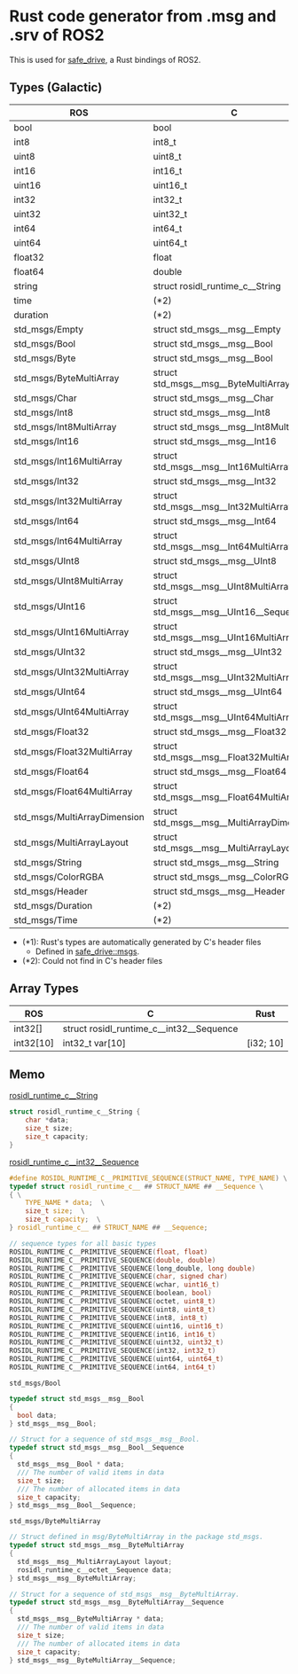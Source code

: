 # Rust code generator from .msg and .srv of ROS2

This is used for [safe_drive](https://github.com/tier4/safe_drive), a Rust bindings of ROS2.

## Types (Galactic)

| ROS                          | C                                         | Rust      |
|------------------------------|-------------------------------------------|-----------|
| bool                         | bool                                      | bool      |
| int8                         | int8_t                                    | i8        |
| uint8                        | uint8_t                                   | u8        |
| int16                        | int16_t                                   | i16       |
| uint16                       | uint16_t                                  | u16       |
| int32                        | int32_t                                   | i32       |
| uint32                       | uint32_t                                  | u32       |
| int64                        | int64_t                                   | i64       |
| uint64                       | uint64_t                                  | u64       |
| float32                      | float                                     | f32       |
| float64                      | double                                    | f64       |
| string                       | struct rosidl_runtime_c__String           | (*1)      |
| time                         | (*2)                                      |           |
| duration                     | (*2)                                      |           |
| std_msgs/Empty               | struct std_msgs__msg__Empty               | (*1)      |
| std_msgs/Bool                | struct std_msgs__msg__Bool                | (*1)      |
| std_msgs/Byte                | struct std_msgs__msg__Bool                | (*1)      |
| std_msgs/ByteMultiArray      | struct std_msgs__msg__ByteMultiArray      | (*1)      |
| std_msgs/Char                | struct std_msgs__msg__Char                | (*1)      |
| std_msgs/Int8                | struct std_msgs__msg__Int8                | (*1)      |
| std_msgs/Int8MultiArray      | struct std_msgs__msg__Int8MultiArray      | (*1)      |
| std_msgs/Int16               | struct std_msgs__msg__Int16               | (*1)      |
| std_msgs/Int16MultiArray     | struct std_msgs__msg__Int16MultiArray     | (*1)      |
| std_msgs/Int32               | struct std_msgs__msg__Int32               | (*1)      |
| std_msgs/Int32MultiArray     | struct std_msgs__msg__Int32MultiArray     | (*1)      |
| std_msgs/Int64               | struct std_msgs__msg__Int64               | (*1)      |
| std_msgs/Int64MultiArray     | struct std_msgs__msg__Int64MultiArray     | (*1)      |
| std_msgs/UInt8               | struct std_msgs__msg__UInt8               | (*1)      |
| std_msgs/UInt8MultiArray     | struct std_msgs__msg__UInt8MultiArray     | (*1)      |
| std_msgs/UInt16              | struct std_msgs__msg__UInt16__Sequence    | (*1)      |
| std_msgs/UInt16MultiArray    | struct std_msgs__msg__UInt16MultiArray    | (*1)      |
| std_msgs/UInt32              | struct std_msgs__msg__UInt32              | (*1)      |
| std_msgs/UInt32MultiArray    | struct std_msgs__msg__UInt32MultiArray    | (*1)      |
| std_msgs/UInt64              | struct std_msgs__msg__UInt64              | (*1)      |
| std_msgs/UInt64MultiArray    | struct std_msgs__msg__UInt64MultiArray    | (*1)      |
| std_msgs/Float32             | struct std_msgs__msg__Float32             | (*1)      |
| std_msgs/Float32MultiArray   | struct std_msgs__msg__Float32MultiArray   | (*1)      |
| std_msgs/Float64             | struct std_msgs__msg__Float64             | (*1)      |
| std_msgs/Float64MultiArray   | struct std_msgs__msg__Float64MultiArray   | (*1)      |
| std_msgs/MultiArrayDimension | struct std_msgs__msg__MultiArrayDimension | (*1)      |
| std_msgs/MultiArrayLayout    | struct std_msgs__msg__MultiArrayLayout    | (*1)      |
| std_msgs/String              | struct std_msgs__msg__String              | (*1)      |
| std_msgs/ColorRGBA           | struct std_msgs__msg__ColorRGBA           | (*1)      |
| std_msgs/Header              | struct std_msgs__msg__Header              | (*1)      |
| std_msgs/Duration            | (*2)                                      |           |
| std_msgs/Time                | (*2)                                      |           |

- (*1): Rust's types are automatically generated by C's header files
  - Defined in [safe_drive::msgs](https://github.com/tier4/safe_drive/blob/main/src/msgs.rs).
- (*2): Could not find in C's header files

## Array Types

| ROS                          | C                                         | Rust      |
|------------------------------|-------------------------------------------|-----------|
| int32[]                      | struct rosidl_runtime_c__int32__Sequence  |           |
| int32[10]                    | int32_t var[10]                           | [i32; 10] |

## Memo

[rosidl_runtime_c__String](https://docs.ros2.org/galactic/api/rosidl_runtime_c/structrosidl__runtime__c____String.html)

```c
struct rosidl_runtime_c__String {
    char *data;
    size_t size;
    size_t capacity;
}
```

[rosidl_runtime_c__int32__Sequence](https://docs.ros2.org/galactic/api/rosidl_runtime_c/primitives__sequence_8h_source.html)

```c
#define ROSIDL_RUNTIME_C__PRIMITIVE_SEQUENCE(STRUCT_NAME, TYPE_NAME) \
typedef struct rosidl_runtime_c__ ## STRUCT_NAME ## __Sequence \
{ \
    TYPE_NAME * data;  \
    size_t size;  \
    size_t capacity;  \
} rosidl_runtime_c__ ## STRUCT_NAME ## __Sequence;

// sequence types for all basic types
ROSIDL_RUNTIME_C__PRIMITIVE_SEQUENCE(float, float)
ROSIDL_RUNTIME_C__PRIMITIVE_SEQUENCE(double, double)
ROSIDL_RUNTIME_C__PRIMITIVE_SEQUENCE(long_double, long double)
ROSIDL_RUNTIME_C__PRIMITIVE_SEQUENCE(char, signed char)
ROSIDL_RUNTIME_C__PRIMITIVE_SEQUENCE(wchar, uint16_t)
ROSIDL_RUNTIME_C__PRIMITIVE_SEQUENCE(boolean, bool)
ROSIDL_RUNTIME_C__PRIMITIVE_SEQUENCE(octet, uint8_t)
ROSIDL_RUNTIME_C__PRIMITIVE_SEQUENCE(uint8, uint8_t)
ROSIDL_RUNTIME_C__PRIMITIVE_SEQUENCE(int8, int8_t)
ROSIDL_RUNTIME_C__PRIMITIVE_SEQUENCE(uint16, uint16_t)
ROSIDL_RUNTIME_C__PRIMITIVE_SEQUENCE(int16, int16_t)
ROSIDL_RUNTIME_C__PRIMITIVE_SEQUENCE(uint32, uint32_t)
ROSIDL_RUNTIME_C__PRIMITIVE_SEQUENCE(int32, int32_t)
ROSIDL_RUNTIME_C__PRIMITIVE_SEQUENCE(uint64, uint64_t)
ROSIDL_RUNTIME_C__PRIMITIVE_SEQUENCE(int64, int64_t)
```

`std_msgs/Bool`

```c
typedef struct std_msgs__msg__Bool
{
  bool data;
} std_msgs__msg__Bool;

// Struct for a sequence of std_msgs__msg__Bool.
typedef struct std_msgs__msg__Bool__Sequence
{
  std_msgs__msg__Bool * data;
  /// The number of valid items in data
  size_t size;
  /// The number of allocated items in data
  size_t capacity;
} std_msgs__msg__Bool__Sequence;
```

`std_msgs/ByteMultiArray`

```c
// Struct defined in msg/ByteMultiArray in the package std_msgs.
typedef struct std_msgs__msg__ByteMultiArray
{
  std_msgs__msg__MultiArrayLayout layout;
  rosidl_runtime_c__octet__Sequence data;
} std_msgs__msg__ByteMultiArray;

// Struct for a sequence of std_msgs__msg__ByteMultiArray.
typedef struct std_msgs__msg__ByteMultiArray__Sequence
{
  std_msgs__msg__ByteMultiArray * data;
  /// The number of valid items in data
  size_t size;
  /// The number of allocated items in data
  size_t capacity;
} std_msgs__msg__ByteMultiArray__Sequence;
```
